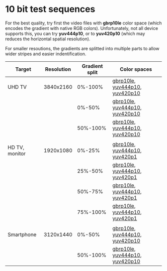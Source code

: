 # 10 bit test sequences

For the best quality, try first the video files with **gbrp10le** color space (which encodes the gradient with native RGB colors). Unfortunately, not all device supports this, you can try **yuv444p10**, or to **yuv420p10** (which may reduces the horizontal spatial resolution).

For smaller resoutions, the gradients are splitted into multiple parts to allow wider stripes and easier indentification.

| Target         | Resolution | Gradient split | Color spaces |
|----------------|------------|----------------|--------------|
| UHD TV         | 3840x2160  | 0%-100%        | [gbrp10le](test_sequences/3840x2160/gradient_3840-2160_0-100_gbrp10le_x265.mp4),  [yuv444p10](test_sequences/3840x2160/gradient_3840-2160_0-100_yuv444p10_x265.mp4),  [yuv420p10](test_sequences/3840x2160/gradient_3840-2160_0-100_yuv420p10_x265.mp4) |
|                |            | 0%-50%         | [gbrp10le](test_sequences/3840x2160/gradient_3840-2160_0-50_gbrp10le_x265.mp4),   [yuv444p10](test_sequences/3840x2160/gradient_3840-2160_0-50_yuv444p10_x265.mp4),   [yuv420p10](test_sequences/3840x2160/gradient_3840-2160_0-50_yuv420p10_x265.mp4) |
|                |            | 50%-100%       | [gbrp10le](test_sequences/3840x2160/gradient_3840-2160_50-100_gbrp10le_x265.mp4), [yuv444p10](test_sequences/3840x2160/gradient_3840-2160_50-100_yuv444p10_x265.mp4), [yuv420p10](test_sequences/3840x2160/gradient_3840-2160_50-100_yuv420p10_x265.mp4) |
|||||
| HD TV, monitor | 1920x1080  | 0%-25%         | [gbrp10le](test_sequences/1920x1080/gradient_1920-1080_0-25_gbrp10le_x265.mp4),   [yuv444p10](test_sequences/1920x1080/gradient_1920-1080_0-25_yuv444p10_x265.mp4),   [yuv420p1](test_sequences/1920x1080/gradient_1920-1080_0-25_yuv420p10_x265.mp4) |
|                |            | 25%-50%        | [gbrp10le](test_sequences/1920x1080/gradient_1920-1080_25-50_gbrp10le_x265.mp4),  [yuv444p10](test_sequences/1920x1080/gradient_1920-1080_25-50_yuv444p10_x265.mp4),  [yuv420p1](test_sequences/1920x1080/gradient_1920-1080_25-50_yuv420p10_x265.mp4) |
|                |            | 50%-75%        | [gbrp10le](test_sequences/1920x1080/gradient_1920-1080_50-75_gbrp10le_x265.mp4),  [yuv444p10](test_sequences/1920x1080/gradient_1920-1080_50-75_yuv444p10_x265.mp4),  [yuv420p1](test_sequences/1920x1080/gradient_1920-1080_50-75_yuv420p10_x265.mp4) |
|                |            | 75%-100%       | [gbrp10le](test_sequences/1920x1080/gradient_1920-1080_75-100_gbrp10le_x265.mp4), [yuv444p10](test_sequences/1920x1080/gradient_1920-1080_75-100_yuv444p10_x265.mp4), [yuv420p1](test_sequences/1920x1080/gradient_1920-1080_75-100_yuv420p10_x265.mp4) |
|||||
| Smartphone     | 3120x1440  | 0%-50%         | [gbrp10le](test_sequences/3120x1440/gradient_3120-1440_0-50_gbrp10le_x265.mp4),   [yuv444p10](test_sequences/3120x1440/gradient_3120-1440_0-50_yuv444p10_x265.mp4),   [yuv420p10](test_sequences/3120x1440/gradient_3120-1440_0-50_yuv420p10_x265.mp4) |
|                |            | 50%-100%       | [gbrp10le](test_sequences/3120x1440/gradient_3120-1440_50-100_gbrp10le_x265.mp4), [yuv444p10](test_sequences/3120x1440/gradient_3120-1440_50-100_yuv444p10_x265.mp4), [yuv420p10](test_sequences/3120x1440/gradient_3120-1440_50-100_yuv420p10_x265.mp4) |

